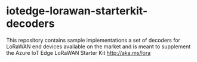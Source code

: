 # iotedge-lorawan-starterkit-decoders
This repository contains sample implementations a set of decoders for LoRaWAN end devices available on the market and is meant to supplement the Azure IoT Edge LoRaWAN Starter Kit http://aka.ms/lora

